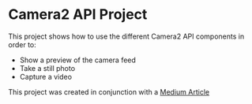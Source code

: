# Camera2 API Project

This project shows how to use the different Camera2 API components in order to:

- Show a preview of the camera feed
- Take a still photo
- Capture a video

This project was created in conjunction with a [Medium Article](https://proandroiddev.com/camera2-everything-you-wanted-to-know-2501f9fd846a)
